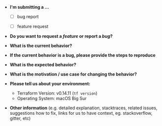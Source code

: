 * **I'm submitting a ...**
  - [ ] bug report
  - [ ] feature request


* **Do you want to request a *feature* or report a *bug*?**



* **What is the current behavior?**



* **If the current behavior is a bug, please provide the steps to reproduce**


* **What is the expected behavior?**



* **What is the motivation / use case for changing the behavior?**



* **Please tell us about your environment:**
  
  - Terraform Version: v0.14.11 (`tf version`)
  - Operating System: macOS Big Sur


* **Other information** (e.g. detailed explanation, stacktraces, related issues, suggestions how to fix, links for us to have context, eg. stackoverflow, gitter, etc)